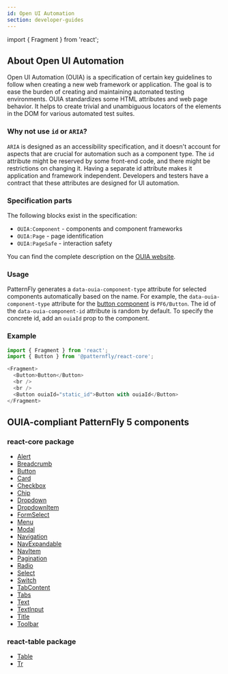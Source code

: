 ```yaml
---
id: Open UI Automation
section: developer-guides
---
```

import { Fragment } from 'react';

## About Open UI Automation

Open UI Automation (OUIA) is a specification of certain key guidelines to follow when creating a new
web framework or application. The goal is to ease the burden of creating and maintaining automated
testing environments. OUIA standardizes some HTML attributes and web page
behavior. It helps to create trivial and unambiguous locators of the elements in the DOM for
various automated test suites.

### Why not use `id` or `ARIA`?

`ARIA` is designed as an accessibility specification, and it doesn't account for aspects that are crucial
for automation such as a component type. The `id` attribute might be reserved by some front-end code, and
there might be restrictions on changing it. Having a separate id attribute makes it application and
framework independent. Developers and testers have a contract that these attributes are designed for
UI automation.

### Specification parts

The following blocks exist in the specification:

* `OUIA:Component` - components and component frameworks
* `OUIA:Page` - page identification
* `OUIA:PageSafe` - interaction safety

You can find the complete description on the [OUIA website](https://ouia.readthedocs.io).

### Usage

PatternFly generates a `data-ouia-component-type` attribute for selected components automatically
based on the name. For example, the `data-ouia-component-type` attribute for the
[button component](/components/button) is `PF6/Button`. The id of the `data-ouia-component-id`
attribute is random by default. To specify the concrete id, add an `ouiaId` prop to the
component.

### Example

```js
import { Fragment } from 'react';
import { Button } from '@patternfly/react-core';

<Fragment>
  <Button>Button</Button>
  <br />
  <br />
  <Button ouiaId="static_id">Button with ouiaId</Button>
</Fragment>
```

## OUIA-compliant PatternFly 5 components

### react-core package

* [Alert](/components/alert)
* [Breadcrumb](/components/breadcrumb)
* [Button](/components/button)
* [Card](/components/card)
* [Checkbox](/components/forms/checkbox)
* [Chip](/components/chip)
* [Dropdown](/components/menus/dropdown)
* [DropdownItem](/components/menus/dropdown)
* [FormSelect](/components/forms/form-select)
* [Menu](/components/menus/menu)
* [Modal](/components/modal)
* [Navigation](/components/navigation)
* [NavExpandable](/components/navigation)
* [NavItem](/components/navigation)
* [Pagination](/components/pagination)
* [Radio](/components/forms/radio)
* [Select](/components/menus/select)
* [Switch](/components/switch)
* [TabContent](/components/tabs)
* [Tabs](/components/tabs)
* [Text](/components/text)
* [TextInput](/components/forms/text-input)
* [Title](/components/title)
* [Toolbar](/components/toolbar)

### react-table package

* [Table](/components/table)
* [Tr](/components/table)
